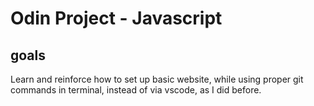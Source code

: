 # Odin Project - Javascript

## goals
Learn and reinforce how to set up basic website, while using proper git commands in terminal, instead of via vscode, as I did before. 
